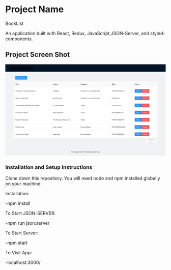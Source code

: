 # Project Name 
BookList

An application  built with React, Redux, JavaScript,JSON-Server, and styled-components.

## Project Screen Shot
![Alt text](https://github.com/igorelyiw/bookList/blob/master/src/components/assets/screenShot.png "Optional title")



### Installation and Setup Instructions

Clone down this repository. You will need node and npm installed globally on your machine.

Installation:

-npm install

To Start JSON-SERVER:

-npm run json:server

To Start Server:

-npm start

To Visit App:

-localhost:3000/


